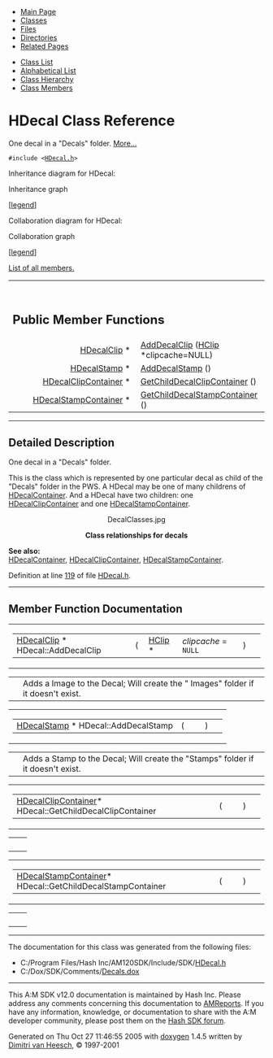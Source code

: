 <div class="tabs">

- [Main Page](index.md)
- <span id="current">[Classes](annotated.md)</span>
- [Files](files.md)
- [Directories](dirs.md)
- [Related Pages](pages.md)

</div>

<div class="tabs">

- [Class List](annotated.md)
- [Alphabetical List](classes.md)
- [Class Hierarchy](hierarchy.md)
- [Class Members](functions.md)

</div>

# HDecal Class Reference

One decal in a "Decals" folder. [More...](#_details)

`#include <`<a href="HDecal_8h-source.md" class="el"><code>HDecal.h</code></a>`>`

Inheritance diagram for HDecal:

<span class="image placeholder" original-image-src="classHDecal__inherit__graph.gif" original-image-title="" border="0" usemap="#HDecal__inherit__map">Inheritance graph</span>

\[[legend](graph_legend.md)\]

Collaboration diagram for HDecal:

<span class="image placeholder" original-image-src="classHDecal__coll__graph.gif" original-image-title="" border="0" usemap="#HDecal__coll__map">Collaboration graph</span>

\[[legend](graph_legend.md)\]

[List of all members.](classHDecal-members.md)

<table data-border="0" data-cellpadding="0" data-cellspacing="0">
<colgroup>
<col style="width: 50%" />
<col style="width: 50%" />
</colgroup>
<tbody>
<tr>
<td></td>
<td></td>
</tr>
<tr>
<td colspan="2"><br />
&#10;<h2 id="public-member-functions">Public Member Functions</h2></td>
</tr>
<tr>
<td class="memItemLeft" style="text-align: right;" data-nowrap="" data-valign="top"><a href="classHDecalClip.md" class="el">HDecalClip</a> * </td>
<td class="memItemRight" data-valign="bottom"><a href="classHDecal.md#6a8ed899a7468e1a246fe412ff261be4" class="el">AddDecalClip</a> (<a href="classHClip.md" class="el">HClip</a> *clipcache=NULL)</td>
</tr>
<tr>
<td class="memItemLeft" style="text-align: right;" data-nowrap="" data-valign="top"><a href="classHDecalStamp.md" class="el">HDecalStamp</a> * </td>
<td class="memItemRight" data-valign="bottom"><a href="classHDecal.md#8fd28333de657c11493d8f7a3a1d2996" class="el">AddDecalStamp</a> ()</td>
</tr>
<tr>
<td class="memItemLeft" style="text-align: right;" data-nowrap="" data-valign="top"><a href="classHDecalClipContainer.md" class="el">HDecalClipContainer</a> * </td>
<td class="memItemRight" data-valign="bottom"><a href="classHDecal.md#c0573b3e1e96aa5e6275d0da484f86bf" class="el">GetChildDecalClipContainer</a> ()</td>
</tr>
<tr>
<td class="memItemLeft" style="text-align: right;" data-nowrap="" data-valign="top"><a href="classHDecalStampContainer.md" class="el">HDecalStampContainer</a> * </td>
<td class="memItemRight" data-valign="bottom"><a href="classHDecal.md#ca675030347e63b69583c1e35ea8b2c2" class="el">GetChildDecalStampContainer</a> ()</td>
</tr>
</tbody>
</table>

------------------------------------------------------------------------

<span id="_details"></span>

## Detailed Description

One decal in a "Decals" folder.

This is the class which is represented by one particular decal as child of the "Decals" folder in the PWS. A HDecal may be one of many childrens of <a href="classHDecalContainer.md" class="el">HDecalContainer</a>. And a HDecal have two children: one <a href="classHDecalClipContainer.md" class="el">HDecalClipContainer</a> and one <a href="classHDecalStampContainer.md" class="el">HDecalStampContainer</a>.

<div align="center">

<span class="image placeholder" original-image-src="DecalClasses.jpg" original-image-title="">DecalClasses.jpg</span>

**Class relationships for decals**

</div>

**See also:**  
<a href="classHDecalContainer.md" class="el">HDecalContainer</a>, <a href="classHDecalClipContainer.md" class="el">HDecalClipContainer</a>, <a href="classHDecalStampContainer.md" class="el">HDecalStampContainer</a>.

Definition at line <a href="HDecal_8h-source.md#l00119" class="el">119</a> of file <a href="HDecal_8h-source.md" class="el">HDecal.h</a>.

------------------------------------------------------------------------

## Member Function Documentation

<span id="6a8ed899a7468e1a246fe412ff261be4" class="anchor"></span>

<table class="mdTable" data-cellpadding="2" data-cellspacing="0">
<colgroup>
<col style="width: 100%" />
</colgroup>
<tbody>
<tr>
<td class="mdRow"><table data-cellpadding="0" data-cellspacing="0" data-border="0">
<tbody>
<tr>
<td class="md" data-nowrap="" data-valign="top"><a href="classHDecalClip.md" class="el">HDecalClip</a> * HDecal::AddDecalClip</td>
<td class="md" data-valign="top">( </td>
<td class="md" data-nowrap="" data-valign="top"><a href="classHClip.md" class="el">HClip</a> * </td>
<td class="mdname1" data-valign="top" data-nowrap=""><em>clipcache</em> = <code>NULL</code></td>
<td class="md" data-valign="top"> ) </td>
<td class="md" data-nowrap=""></td>
</tr>
</tbody>
</table></td>
</tr>
</tbody>
</table>

|  |  |
|----|----|
|   | Adds a Image to the Decal; Will create the " Images" folder if it doesn't exist. |

<span id="8fd28333de657c11493d8f7a3a1d2996" class="anchor"></span>

<table class="mdTable" data-cellpadding="2" data-cellspacing="0">
<colgroup>
<col style="width: 100%" />
</colgroup>
<tbody>
<tr>
<td class="mdRow"><table data-cellpadding="0" data-cellspacing="0" data-border="0">
<tbody>
<tr>
<td class="md" data-nowrap="" data-valign="top"><a href="classHDecalStamp.md" class="el">HDecalStamp</a> * HDecal::AddDecalStamp</td>
<td class="md" data-valign="top">( </td>
<td class="mdname1" data-valign="top" data-nowrap=""></td>
<td class="md" data-valign="top"> ) </td>
<td class="md" data-nowrap=""></td>
</tr>
</tbody>
</table></td>
</tr>
</tbody>
</table>

|  |  |
|----|----|
|   | Adds a Stamp to the Decal; Will create the "Stamps" folder if it doesn't exist. |

<span id="c0573b3e1e96aa5e6275d0da484f86bf" class="anchor"></span>

<table class="mdTable" data-cellpadding="2" data-cellspacing="0">
<colgroup>
<col style="width: 100%" />
</colgroup>
<tbody>
<tr>
<td class="mdRow"><table data-cellpadding="0" data-cellspacing="0" data-border="0">
<tbody>
<tr>
<td class="md" data-nowrap="" data-valign="top"><a href="classHDecalClipContainer.md" class="el">HDecalClipContainer</a>* HDecal::GetChildDecalClipContainer</td>
<td class="md" data-valign="top">( </td>
<td class="mdname1" data-valign="top" data-nowrap=""></td>
<td class="md" data-valign="top"> ) </td>
<td class="md" data-nowrap=""></td>
</tr>
</tbody>
</table></td>
</tr>
</tbody>
</table>

|     |     |
|-----|-----|
|     |     |

<span id="ca675030347e63b69583c1e35ea8b2c2" class="anchor"></span>

<table class="mdTable" data-cellpadding="2" data-cellspacing="0">
<colgroup>
<col style="width: 100%" />
</colgroup>
<tbody>
<tr>
<td class="mdRow"><table data-cellpadding="0" data-cellspacing="0" data-border="0">
<tbody>
<tr>
<td class="md" data-nowrap="" data-valign="top"><a href="classHDecalStampContainer.md" class="el">HDecalStampContainer</a>* HDecal::GetChildDecalStampContainer</td>
<td class="md" data-valign="top">( </td>
<td class="mdname1" data-valign="top" data-nowrap=""></td>
<td class="md" data-valign="top"> ) </td>
<td class="md" data-nowrap=""></td>
</tr>
</tbody>
</table></td>
</tr>
</tbody>
</table>

|     |     |
|-----|-----|
|     |     |

------------------------------------------------------------------------

The documentation for this class was generated from the following files:

- C:/Program Files/Hash Inc/AM120SDK/Include/SDK/<a href="HDecal_8h-source.md" class="el">HDecal.h</a>
- C:/Dox/SDK/Comments/<a href="Decals_8dox.md" class="el">Decals.dox</a>

------------------------------------------------------------------------

<span class="small">This A:M SDK v12.0 documentation is maintained by Hash Inc. Please address any comments concerning this documentation to [AMReports](http://www.hash.com/reports). If you have any information, knowledge, or documentation to share with the A:M developer community, please post them on the [Hash SDK forum](http://www.hash.com/forums/index.php?showforum=11).</span>

Generated on Thu Oct 27 11:46:55 2005 with [<span class="image placeholder" original-image-src="doxygen.png" original-image-title="" height="45" width="100" align="middle" border="0">doxygen</span>](http://www.doxygen.org/index.html) 1.4.5 written by [Dimitri van Heesch](mailto:dimitri@stack.nl), © 1997-2001
